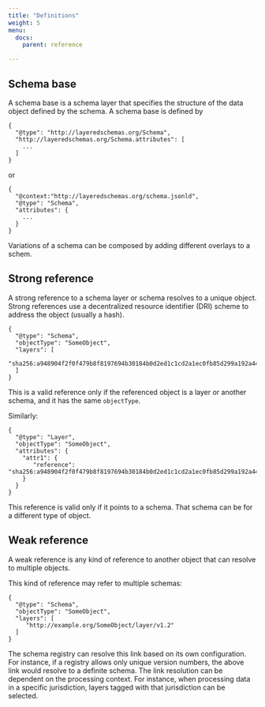 ```yaml
---
title: "Definitions"
weight: 5
menu:
  docs:
    parent: reference

---
```


## Schema base

A schema base is a schema layer that specifies the structure of the
data object defined by the schema. A schema base is defined by 

```
{
  "@type": "http://layeredschemas.org/Schema",
  "http://layeredschemas.org/Schema.attributes": [
    ...
  ]
}
```

or

```
{
  "@context:"http://layeredschemas.org/schema.jsonld",
  "@type": "Schema",
  "attributes": {
    ...
  }
}
```

Variations of a schema can be composed by adding different overlays to
a schem.

## Strong reference

A strong reference to a schema layer or schema resolves to a unique
object. Strong references use a decentralized resource identifier
(DRI) scheme to address the object (usually a hash).

```
{
  "@type": "Schema",
  "objectType": "SomeObject",
  "layers": [
     "sha256:a948904f2f0f479b8f8197694b30184b0d2ed1c1cd2a1ec0fb85d299a192a447"
  ]
}
```

This is a valid reference only if the referenced object is a layer or
another schema, and it has the same `objectType`.

Similarly:

```
{
  "@type": "Layer",
  "objectType": "SomeObject",
  "attributes": {
    "attr1": {
       "reference": "sha256:a948904f2f0f479b8f8197694b30184b0d2ed1c1cd2a1ec0fb85d299a192a447"
    } 
  }
}
```

This reference is valid only if it points to a schema. That schema can
be for a different type of object.

## Weak reference

A weak reference is any kind of reference to another object that can
resolve to multiple objects.

This kind of reference may refer to multiple schemas:

```
{
  "@type": "Schema",
  "objectType": "SomeObject",
  "layers": [
     "http://example.org/SomeObject/layer/v1.2"
  ]
}
```

The schema registry can resolve this link based on its own
configuration. For instance, if a registry allows only unique version
numbers, the above link would resolve to a definite schema. The link
resolution can be dependent on the processing context. For instance,
when processing data in a specific jurisdiction, layers tagged with
that jurisdiction can be selected.


